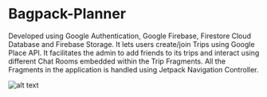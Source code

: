 # Bagpack-Planner

Developed using Google Authentication, Google Firebase, Firestore Cloud Database and Firebase Storage. It lets users create/join Trips using Google Place API. It facilitates the admin to add friends to its trips and interact using different Chat Rooms embedded within the Trip Fragments. All the Fragments in the application is handled using Jetpack Navigation Controller.


![alt text](https://i.imgflip.com/3mnpss.gif)
